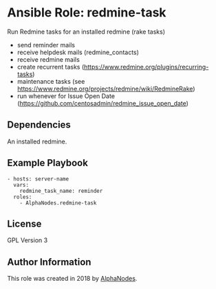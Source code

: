 # Ansible Role: redmine-task

Run Redmine tasks for an installed redmine (rake tasks)

- send reminder mails
- receive helpdesk mails (redmine_contacts)
- receive redmine mails
- create recurrent tasks (https://www.redmine.org/plugins/recurring-tasks)
- maintenance tasks (see https://www.redmine.org/projects/redmine/wiki/RedmineRake)
- run whenever for Issue Open Date (https://github.com/centosadmin/redmine_issue_open_date)

## Dependencies

An installed redmine.

## Example Playbook

    - hosts: server-name
      vars:
        redmine_task_name: reminder
      roles:
        - AlphaNodes.redmine-task

## License

GPL Version 3

## Author Information

This role was created in 2018 by [AlphaNodes](https://alphanodes.com/).
